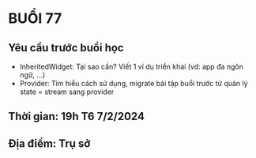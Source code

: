 # BUỔI 77

## Yêu cầu trước buổi học

- InheritedWidget: Tại sao cần? Viết 1 ví dụ triển khai (vd: app đa ngôn ngữ, ...)
- Provider: Tìm hiểu cách sử dụng, migrate bài tập buổi trước từ quản lý state = stream sang provider

## Thời gian: 19h T6 7/2/2024

## Địa điểm: Trụ sở
